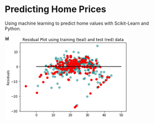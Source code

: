 # Predicting Home Prices
 Using machine learning to predict home values with Scikit-Learn and Python.
 
 ![Scatter Plot](scatterPlot.PNG)